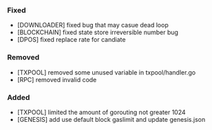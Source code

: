 ### Fixed
- [DOWNLOADER] fixed bug that may casue dead loop 
- [BLOCKCHAIN] fixed state store irreversible number bug
- [DPOS] fixed replace rate for candiate
### Removed
- [TXPOOL] removed some unused variable in txpool/handler.go
- [RPC] removed invalid code
### Added
- [TXPOOL] limited the amount of gorouting not greater 1024
- [GENESIS] add use default block gaslimit and update genesis.json

